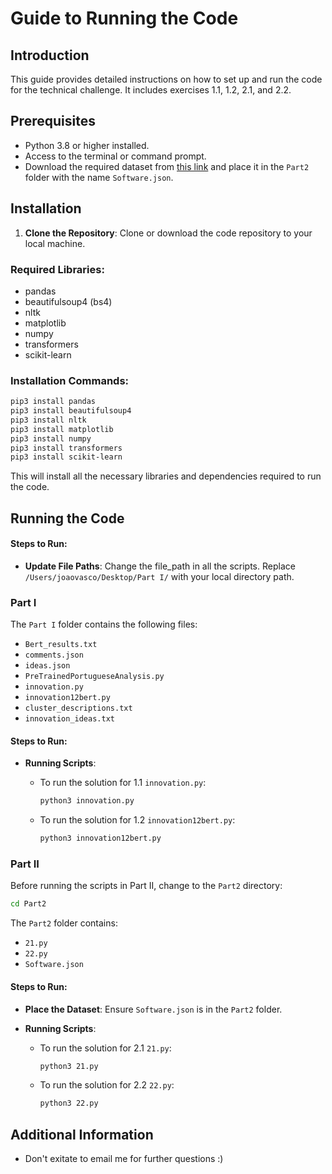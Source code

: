 
# Guide to Running the Code

## Introduction

This guide provides detailed instructions on how to set up and run the code for the technical challenge. It includes exercises 1.1, 1.2, 2.1, and 2.2.

## Prerequisites

- Python 3.8 or higher installed.
- Access to the terminal or command prompt.
- Download the required dataset from [this link](https://drive.google.com/drive/u/1/folders/1sz96QH7rS3K_07SG_zZms6-iLoxHkdHw) and place it in the `Part2` folder with the name `Software.json`.

## Installation

1. **Clone the Repository**: Clone or download the code repository to your local machine.

### Required Libraries:
- pandas
- beautifulsoup4 (bs4)
- nltk
- matplotlib
- numpy
- transformers
- scikit-learn

### Installation Commands:
```bash
pip3 install pandas
pip3 install beautifulsoup4
pip3 install nltk
pip3 install matplotlib
pip3 install numpy
pip3 install transformers
pip3 install scikit-learn
```


   This will install all the necessary libraries and dependencies required to run the code.

## Running the Code

#### Steps to Run:

- **Update File Paths**: Change the file_path in all the scripts. Replace `/Users/joaovasco/Desktop/Part I/` with your local directory path.

### Part I

The `Part I` folder contains the following files:

- `Bert_results.txt`
- `comments.json`
- `ideas.json`
- `PreTrainedPortugueseAnalysis.py`
- `innovation.py`
- `innovation12bert.py`
- `cluster_descriptions.txt`
- `innovation_ideas.txt`

#### Steps to Run:

- **Running Scripts**:
  
  - To run the solution for 1.1 `innovation.py`:
    ```bash
    python3 innovation.py
    ```
  
  - To run the solution for 1.2 `innovation12bert.py`:
    ```bash
    python3 innovation12bert.py
    ```

### Part II

Before running the scripts in Part II, change to the `Part2` directory:

```bash
cd Part2
```

The `Part2` folder contains:

- `21.py`
- `22.py`
- `Software.json`

#### Steps to Run:

- **Place the Dataset**: Ensure `Software.json` is in the `Part2` folder.

- **Running Scripts**:

  - To run the solution for 2.1 `21.py`:
    ```bash
    python3 21.py
    ```
  
  - To run the solution for 2.2 `22.py`:
    ```bash
    python3 22.py
    ```

## Additional Information

- Don't exitate to email me for further questions :)
